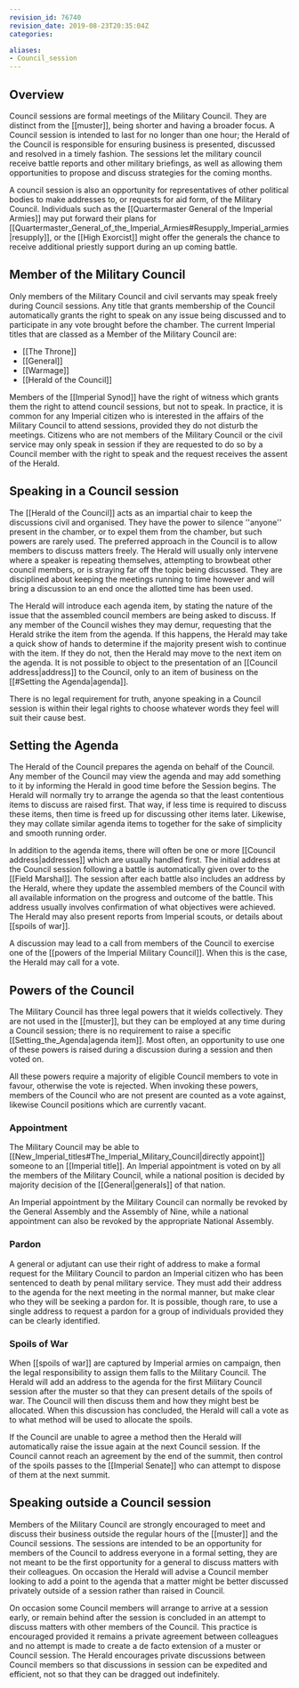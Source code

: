 ```yaml
---
revision_id: 76740
revision_date: 2019-08-23T20:35:04Z
categories:

aliases:
- Council_session
---
```


## Overview
Council sessions are formal meetings of the Military Council. They are distinct from the [[muster]], being shorter and having a broader focus. A Council session is intended to last for no longer than one hour; the Herald of the Council is responsible for ensuring business is presented, discussed and resolved in a timely fashion. The sessions let the military council receive battle reports and other military briefings, as well as allowing them opportunities to propose and discuss strategies for the coming months.

A council session is also an opportunity for representatives of other political bodies to make addresses to, or requests for aid form, of the Military Council. Individuals such as the [[Quartermaster General of the Imperial Armies]] may put forward their plans for  [[Quartermaster_General_of_the_Imperial_Armies#Resupply_Imperial_armies|resupply]], or the [[High Exorcist]] might offer the generals the chance to receive additional priestly support during an up coming battle.

## Member of the Military Council
Only members of the Military Council and civil servants may speak freely during Council sessions. Any title that grants membership of the Council automatically grants the right to speak on any issue being discussed and to participate in any vote brought before the chamber. The current Imperial titles that are classed as a Member of the Military Council are:

* [[The Throne]]
* [[General]]
* [[Warmage]]
* [[Herald of the Council]]

Members of the [[Imperial Synod]] have the right of witness which grants them the right to attend council sessions, but not to speak. In practice, it is common for any Imperial citizen who is interested in the affairs of the Military Council to attend sessions, provided they do not disturb the meetings. Citizens who are not members of the Military Council or the civil service may only speak in session if they are requested to do so by a Council member with the right to speak and the request receives the assent of the Herald.
## Speaking in a Council session
The [[Herald of the Council]] acts as an impartial chair to keep the discussions civil and organised. They have the power to silence ''anyone'' present in the chamber, or to expel them from the chamber, but such powers are rarely used. The preferred approach in the Council is to allow members to discuss matters freely. The Herald will usually only intervene where a speaker is repeating themselves, attempting to browbeat other council members, or is straying far off the topic being discussed. They are disciplined about keeping the meetings running to time however and will bring a discussion to an end once the allotted time has been used.

The Herald will introduce each agenda item, by stating the nature of the issue that the assembled council members are being asked to discuss. If any member of the Council wishes they may demur, requesting that the Herald strike the item from the agenda. If this happens, the Herald may take a quick show of hands to determine if the majority present wish to continue with the item. If they do not, then the Herald may move to the next item on the agenda. It is not possible to object to the presentation of an [[Council address|address]] to the Council, only to an item of business on the [[#Setting the Agenda|agenda]].

There is no legal requirement for truth, anyone speaking in a Council session is within their legal rights to choose whatever words they feel will suit their cause best.

## Setting the Agenda
The Herald of the Council prepares the agenda on behalf of the Council. Any member of the Council may view the agenda and may add something to it by informing the Herald in good time before the Session begins. The Herald will normally try to arrange the agenda so that the least contentious items to discuss are raised first. That way, if less time is required to discuss these items, then time is freed up for discussing other items later. Likewise, they may collate similar agenda items to together for the sake of simplicity and smooth running order.

In addition to the agenda items, there will often be one or more [[Council address|addresses]] which are usually handled first. The initial address at the Council session following a battle is automatically given over to the [[Field Marshal]]. The session after each battle also includes an address by the Herald, where they update the assembled members of the Council with all available information on the progress and outcome of the battle. This address usually involves confirmation of what objectives were achieved. The Herald may also present reports from Imperial scouts, or details about [[spoils of war]].

A discussion may lead to a call from members of the Council to exercise one of the [[powers of the Imperial Military Council]]. When this is the case, the Herald may call for a vote.

## Powers of the Council
The Military Council has three legal powers that it wields collectively. They are not used in the [[muster]], but they can be employed at any time during a Council session; there is no requirement to raise a specific [[Setting_the_Agenda|agenda item]]. Most often, an opportunity to use one of these powers is raised during a discussion during a session and then voted on.

All these powers require a majority of eligible Council members to vote in favour, otherwise the vote is rejected. When invoking these powers, members of the Council who are not present are counted as a vote against, likewise Council positions which are currently vacant.
### Appointment
The Military Council may be able to [[New_Imperial_titles#The_Imperial_Military_Council|directly appoint]] someone to an [[Imperial title]]. An Imperial appointment is voted on by all the members of the Military Council, while a national position is decided by majority decision of the [[General|generals]] of that nation.

An Imperial appointment by the Military Council can normally be revoked by the General Assembly and the Assembly of Nine, while a national appointment can also be revoked by the appropriate National Assembly.

### Pardon
A general or adjutant can use their right of address to make a formal request for the Military Council to pardon an Imperial citizen who has been sentenced to death by penal military service. They must add their address to the agenda for the next meeting in the normal manner, but make clear who they will be seeking a pardon for. It is possible, though rare, to use a single address to request a pardon for a group of individuals provided they can be clearly identified.

### Spoils of War
When [[spoils of war]] are captured by Imperial armies on campaign, then the legal responsibility to assign them falls to the Military Council. The Herald will add an address to the agenda for the first Military Council session after the muster so that they can present details of the spoils of war. The Council will then discuss them and how they might best be allocated. When this discussion has concluded, the Herald will call a vote as to what method will be used to allocate the spoils.

If the Council are unable to agree a method then the Herald will automatically raise the issue again at the next Council session. If the Council cannot reach an agreement by the end of the summit, then control of the spoils passes to the [[Imperial Senate]] who can attempt to dispose of them at the next summit.

## Speaking outside a Council session
Members of the Military Council are strongly encouraged to meet and discuss their business outside the regular hours of the [[muster]] and the Council sessions. The sessions are intended to be an opportunity for members of the Council to address everyone in a formal setting, they are not meant to be the first opportunity for a general to discuss matters with their colleagues. On occasion the Herald will advise a Council member looking to add a point to the agenda that a matter might be better discussed privately outside of a session rather than raised in Council.

On occasion some Council members will arrange to arrive at a session early, or remain behind after the session is concluded in an attempt to discuss matters with other members of the Council. This practice is encouraged provided it remains a private agreement between colleagues and no attempt is made to create a de facto extension of a muster or Council session. The Herald encourages private discussions between Council members so that discussions in session can be expedited and efficient, not so that they can be dragged out indefinitely.

